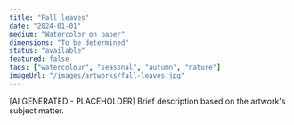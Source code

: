 ```yaml
---
title: "Fall leaves"
date: "2024-01-01"
medium: "Watercolor on paper"
dimensions: "To be determined"
status: "available"
featured: false
tags: ["watercolour", "seasonal", "autumn", "nature"]
imageUrl: "/images/artworks/fall-leaves.jpg"
---
```


[AI GENERATED - PLACEHOLDER]
Brief description based on the artwork's subject matter.
